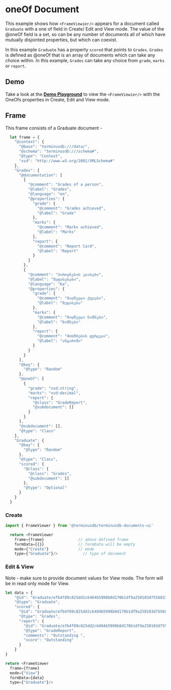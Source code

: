 # oneOf Document
This example shows how ``<FrameViewier/>`` appears for a document called ``Graduate`` with a one of field in Create/ Edit and View mode. The value of the @oneOf field is a set, so can be any number of documents all of which have mutually disjointed properties, but which can coexist.

In this example ``Graduate`` has a property ``scored`` that points to ``Grades``. ``Grades`` is defined as @oneOf that is an array of documents which can take any choice within. In this example, ``Grades`` can take any choice from ``grade``, ``marks`` or ``report``.

## Demo 
Take a look at the [**Demo Playground**](https://documents-ui-playground.terminusdb.com/OneOfs) to view the ``<FrameViewier/>`` with the OneOfs properties in Create, Edit and View mode.

## Frame 
This frame consists of a Graduate document -

```javascript
  let frame = {
    "@context": {
      "@base": "terminusdb:///data/",
      "@schema": "terminusdb:///schema#",
      "@type": "Context",
      "xsd": "http://www.w3.org/2001/XMLSchema#"
    },
    "Grades": {
      "@documentation": [
        {
          "@comment": "Grades of a person",
          "@label": "Grades",
          "@language": "en",
          "@properties": {
            "grade": {
              "@comment": "Grades achieved",
              "@label": "Grade"
            },
            "marks": {
              "@comment": "Marks achieved",
              "@label": "Marks"
            },
            "report": {
              "@comment": "Report Card",
              "@label": "Report"
            }
          }
        },
        {
          "@comment": "პიროვნების კლასები",
          "@label": "შეფასებები",
          "@language": "ka",
          "@properties": {
            "grade": {
              "@comment": "მიღწეული ქულები",
              "@label": "შეფასება"
            },
            "marks": {
              "@comment": "მიღწეული ნიშნები",
              "@label": "ნიშნები"
            },
            "report": {
              "@comment": "მოსწრების ფურცელი",
              "@label": "ანგარიში"
            }
          }
        }
      ],
      "@key": {
        "@type": "Random"
      },
      "@oneOf": [
        {
          "grade": "xsd:string",
          "marks": "xsd:decimal",
          "report": {
            "@class": "GradeReport",
            "@subdocument": []
          }
        }
      ],
      "@subdocument": [],
      "@type": "Class"
    },
    "Graduate": {
      "@key": {
        "@type": "Random"
      },
      "@type": "Class",
      "scored": {
        "@class": {
          "@class": "Grades",
          "@subdocument": []
        },
        "@type": "Optional"
      }
    }
  }
```

### Create

```javascript
import { FrameViewer } from '@terminusdb/terminusdb-documents-ui'

  return <FrameViewer
    frame={frame}               // above defined frame          
    formData={{}}               // formData will be empty
    mode={"Create"}             // mode 
    type={"Graduate"}/>           // type of document 
```

### Edit & View
Note - make sure to provide document values for View mode. The form will be in read only mode for View.

```javascript
let data = {
	"@id": "Graduate/efb4f89c825dd2c6404b5998b0d170b1df9a250103d7556833c3017e2107da23",
	"@type": "Graduate",
	"scored": {
	  "@id": "Graduate/efb4f89c825dd2c6404b5998b0d170b1df9a250103d7556833c3017e2107da23/scored/Grades/8079b8089b18a97dab9d4af3bffd496f744841bf7b72caaa4a2a2f189fc496b7",
	  "@type": "Grades",
	  "report": {
		"@id": "Graduate/efb4f89c825dd2c6404b5998b0d170b1df9a250103d7556833c3017e2107da23/scored/Graduate/efb4f89c825dd2c6404b5998b0d170b1df9a250103d7556833c3017e2107da23/scored/Grades/8079b8089b18a97dab9d4af3bffd496f744841bf7b72caaa4a2a2f189fc496b7/report/GradeReport/d947ef4e4a261ef6e469b9e24c944c58405e49952fe45b8f50852b650481aec1",
		"@type": "GradeReport",
		"comments": "Outstanding ",
		"score": "Outstanding"
	  }
	}
}

return <FrameViewer
  frame={frame}
  mode={"View"}
  formData={data}
  type={"Graduate"}/>
```


